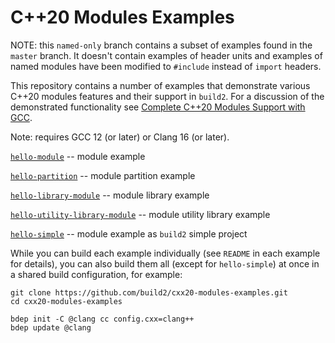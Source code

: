 # C++20 Modules Examples

NOTE: this `named-only` branch contains a subset of examples found in the
`master` branch. It doesn't contain examples of header units and examples of
named modules have been modified to `#include` instead of `import` headers.

This repository contains a number of examples that demonstrate various C++20
modules features and their support in `build2`. For a discussion of the
demonstrated functionality see [Complete C++20 Modules Support with
GCC](https://build2.org/blog/build2-cxx20-modules-gcc.xhtml).

Note: requires GCC 12 (or later) or Clang 16 (or later).

[`hello-module`][hello-module]                                 -- module example

[`hello-partition`][hello-partition]                           -- module partition example

[`hello-library-module`][hello-library-module]                 -- module library example

[`hello-utility-library-module`][hello-utility-library-module] -- module utility library example

[`hello-simple`][hello-simple]                                 -- module example as `build2` simple project

[hello-module]:                 https://github.com/build2/cxx20-modules-examples/tree/master/hello-module
[hello-partition]:              https://github.com/build2/cxx20-modules-examples/tree/master/hello-partition
[hello-library-module]:         https://github.com/build2/cxx20-modules-examples/tree/master/hello-library-module
[hello-utility-library-module]: https://github.com/build2/cxx20-modules-examples/tree/master/hello-utility-library-module
[hello-simple]:                 https://github.com/build2/cxx20-modules-examples/tree/master/hello-simple

While you can build each example individually (see `README` in each example
for details), you can also build them all (except for `hello-simple`) at once
in a shared build configuration, for example:

```
git clone https://github.com/build2/cxx20-modules-examples.git
cd cxx20-modules-examples

bdep init -C @clang cc config.cxx=clang++
bdep update @clang
```
